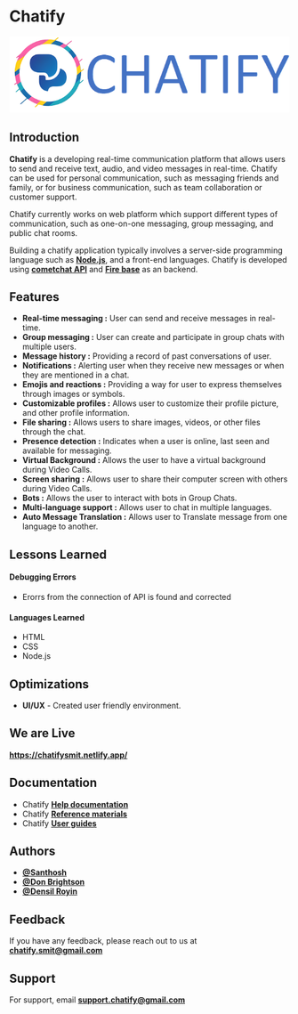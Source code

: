 
# **Chatify**
<p align="center">
  <img src="https://github.com/chatify-SMIT/Chatify/blob/santhosh/img/readmechatify.png?raw=true" alt="Chatify">
</p>

## Introduction
**Chatify** is a developing real-time communication platform that allows users to send and receive text, audio, and video messages in real-time. Chatify can be used for personal communication, such as messaging friends and family, or for business communication, such as team collaboration or customer support.

Chatify currently works on web platform which support different types of communication, such as one-on-one messaging, group messaging, and public chat rooms.

Building a chatify application typically involves a server-side programming language such as [**Node.js**](https://nodejs.org/en/), and a front-end languages. Chatify is developed using [**cometchat API**](https://www.cometchat.com/) and [**Fire base**](https://firebase.google.com/) as an backend.
## Features

- **Real-time messaging :** User can send and receive messages in real-time.
- **Group messaging :** User can create and participate in group chats with multiple users.
- **Message history :** Providing a record of past conversations of user.
- **Notifications :** Alerting user when they receive new messages or when they are mentioned in a chat.
- **Emojis and reactions :** Providing a way for user to express themselves through images or symbols.
- **Customizable profiles :** Allows user to customize their profile picture, and other profile information.
- **File sharing :** Allows users to share images, videos, or other files through the chat.
- **Presence detection :** Indicates when a user is online, last seen and available for messaging.
- **Virtual Background :** Allows the user to have a virtual background during Video Calls.
- **Screen sharing :** Allows user to share their computer screen with others during Video Calls.
- **Bots :** Allows the user to interact with bots in Group Chats.
- **Multi-language support :** Allows user to chat in multiple languages.
- **Auto Message Translation :** Allows user to Translate message from one language to another.

## Lessons Learned

#### Debugging Errors
- Erorrs from the connection of API is found and corrected

#### Languages Learned
- HTML
- CSS
- Node.js



## Optimizations

- **UI/UX** - Created user friendly environment.


## We are Live

**https://chatifysmit.netlify.app/**


## Documentation 
- Chatify [**Help documentation**](#) 
- Chatify [**Reference materials**](#) 
- Chatify [**User guides**](#) 
## Authors

- [**@Santhosh**](https://github.com/orgs/chatify-SMIT/people/santhoshparthiban2002)
- [**@Don Brightson**](https://github.com/orgs/chatify-SMIT/people/Dbrightson)
- [**@Densil Royin**](https://github.com/orgs/chatify-SMIT/people/Densil0223)


## Feedback

If you have any feedback, please reach out to us at [**chatify.smit@gmail.com**](https://mail.google.com/mail/?view=cm&to=chatify.smit@gmail.com)


## Support

For support, email [**support.chatify@gmail.com**](https://mail.google.com/mail/?view=cm&to=support.chatify@gmail.com)

